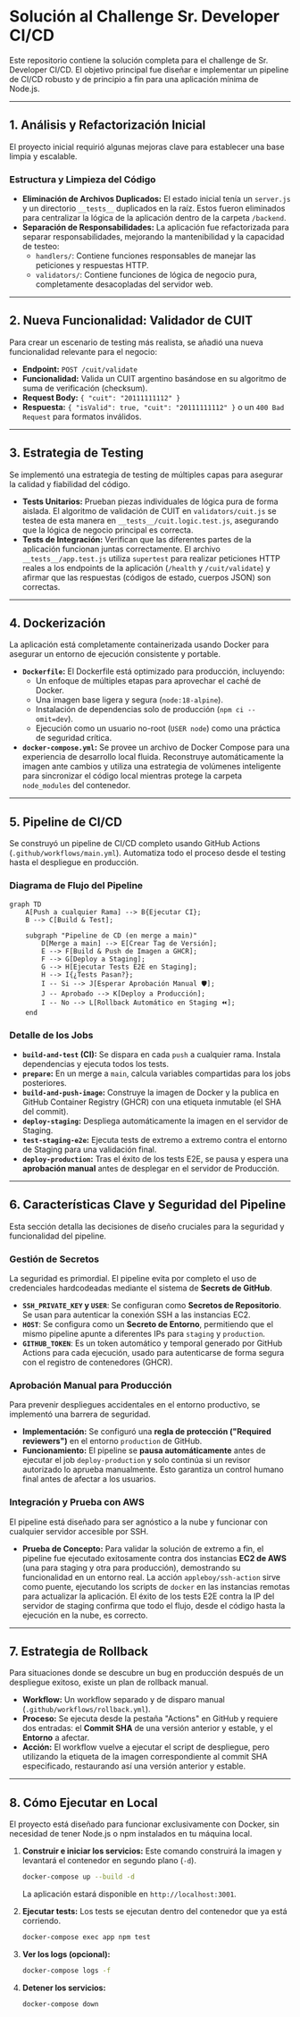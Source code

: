 # Solución al Challenge Sr. Developer CI/CD

Este repositorio contiene la solución completa para el challenge de Sr. Developer CI/CD. El objetivo principal fue diseñar e implementar un pipeline de CI/CD robusto y de principio a fin para una aplicación mínima de Node.js.

---
## 1. Análisis y Refactorización Inicial

El proyecto inicial requirió algunas mejoras clave para establecer una base limpia y escalable.

### Estructura y Limpieza del Código
- **Eliminación de Archivos Duplicados:** El estado inicial tenía un `server.js` y un directorio `__tests__` duplicados en la raíz. Estos fueron eliminados para centralizar la lógica de la aplicación dentro de la carpeta `/backend`.
- **Separación de Responsabilidades:** La aplicación fue refactorizada para separar responsabilidades, mejorando la mantenibilidad y la capacidad de testeo:
  - `handlers/`: Contiene funciones responsables de manejar las peticiones y respuestas HTTP.
  - `validators/`: Contiene funciones de lógica de negocio pura, completamente desacopladas del servidor web.

---
## 2. Nueva Funcionalidad: Validador de CUIT

Para crear un escenario de testing más realista, se añadió una nueva funcionalidad relevante para el negocio:
- **Endpoint:** `POST /cuit/validate`
- **Funcionalidad:** Valida un CUIT argentino basándose en su algoritmo de suma de verificación (checksum).
- **Request Body:** `{ "cuit": "20111111112" }`
- **Respuesta:** `{ "isValid": true, "cuit": "20111111112" }` o un `400 Bad Request` para formatos inválidos.

---
## 3. Estrategia de Testing

Se implementó una estrategia de testing de múltiples capas para asegurar la calidad y fiabilidad del código.

- **Tests Unitarios:** Prueban piezas individuales de lógica pura de forma aislada. El algoritmo de validación de CUIT en `validators/cuit.js` se testea de esta manera en `__tests__/cuit.logic.test.js`, asegurando que la lógica de negocio principal es correcta.
- **Tests de Integración:** Verifican que las diferentes partes de la aplicación funcionan juntas correctamente. El archivo `__tests__/app.test.js` utiliza `supertest` para realizar peticiones HTTP reales a los endpoints de la aplicación (`/health` y `/cuit/validate`) y afirmar que las respuestas (códigos de estado, cuerpos JSON) son correctas.

---
## 4. Dockerización

La aplicación está completamente containerizada usando Docker para asegurar un entorno de ejecución consistente y portable.

- **`Dockerfile`:** El Dockerfile está optimizado para producción, incluyendo:
  - Un enfoque de múltiples etapas para aprovechar el caché de Docker.
  - Una imagen base ligera y segura (`node:18-alpine`).
  - Instalación de dependencias solo de producción (`npm ci --omit=dev`).
  - Ejecución como un usuario no-root (`USER node`) como una práctica de seguridad crítica.
- **`docker-compose.yml`:** Se provee un archivo de Docker Compose para una experiencia de desarrollo local fluida. Reconstruye automáticamente la imagen ante cambios y utiliza una estrategia de volúmenes inteligente para sincronizar el código local mientras protege la carpeta `node_modules` del contenedor.

---
## 5. Pipeline de CI/CD

Se construyó un pipeline de CI/CD completo usando GitHub Actions (`.github/workflows/main.yml`). Automatiza todo el proceso desde el testing hasta el despliegue en producción.

### Diagrama de Flujo del Pipeline
```mermaid
graph TD
    A[Push a cualquier Rama] --> B{Ejecutar CI};
    B --> C[Build & Test];

    subgraph "Pipeline de CD (en merge a main)"
        D[Merge a main] --> E[Crear Tag de Versión];
        E --> F[Build & Push de Imagen a GHCR];
        F --> G[Deploy a Staging];
        G --> H[Ejecutar Tests E2E en Staging];
        H --> I{¿Tests Pasan?};
        I -- Si --> J[Esperar Aprobación Manual 🛡️];
        J -- Aprobado --> K[Deploy a Producción];
        I -- No --> L[Rollback Automático en Staging ⏪];
    end
```

### Detalle de los Jobs
- **`build-and-test` (CI):** Se dispara en cada `push` a cualquier rama. Instala dependencias y ejecuta todos los tests.
- **`prepare`:** En un merge a `main`, calcula variables compartidas para los jobs posteriores.
- **`build-and-push-image`:** Construye la imagen de Docker y la publica en GitHub Container Registry (GHCR) con una etiqueta inmutable (el SHA del commit).
- **`deploy-staging`:** Despliega automáticamente la imagen en el servidor de Staging.
- **`test-staging-e2e`:** Ejecuta tests de extremo a extremo contra el entorno de Staging para una validación final.
- **`deploy-production`:** Tras el éxito de los tests E2E, se pausa y espera una **aprobación manual** antes de desplegar en el servidor de Producción.

---
## 6. Características Clave y Seguridad del Pipeline

Esta sección detalla las decisiones de diseño cruciales para la seguridad y funcionalidad del pipeline.

### Gestión de Secretos
La seguridad es primordial. El pipeline evita por completo el uso de credenciales hardcodeadas mediante el sistema de **Secrets de GitHub**.
- **`SSH_PRIVATE_KEY` y `USER`**: Se configuran como **Secretos de Repositorio**. Se usan para autenticar la conexión SSH a las instancias EC2.
- **`HOST`**: Se configura como un **Secreto de Entorno**, permitiendo que el mismo pipeline apunte a diferentes IPs para `staging` y `production`.
- **`GITHUB_TOKEN`**: Es un token automático y temporal generado por GitHub Actions para cada ejecución, usado para autenticarse de forma segura con el registro de contenedores (GHCR).

### Aprobación Manual para Producción
Para prevenir despliegues accidentales en el entorno productivo, se implementó una barrera de seguridad.
- **Implementación:** Se configuró una **regla de protección ("Required reviewers")** en el entorno `production` de GitHub.
- **Funcionamiento:** El pipeline se **pausa automáticamente** antes de ejecutar el job `deploy-production` y solo continúa si un revisor autorizado lo aprueba manualmente. Esto garantiza un control humano final antes de afectar a los usuarios.

### Integración y Prueba con AWS
El pipeline está diseñado para ser agnóstico a la nube y funcionar con cualquier servidor accesible por SSH.
- **Prueba de Concepto:** Para validar la solución de extremo a fin, el pipeline fue ejecutado exitosamente contra dos instancias **EC2 de AWS** (una para staging y otra para producción), demostrando su funcionalidad en un entorno real. La acción `appleboy/ssh-action` sirve como puente, ejecutando los scripts de `docker` en las instancias remotas para actualizar la aplicación. El éxito de los tests E2E contra la IP del servidor de staging confirma que todo el flujo, desde el código hasta la ejecución en la nube, es correcto.

---
## 7. Estrategia de Rollback

Para situaciones donde se descubre un bug en producción después de un despliegue exitoso, existe un plan de rollback manual.

- **Workflow:** Un workflow separado y de disparo manual (`.github/workflows/rollback.yml`).
- **Proceso:** Se ejecuta desde la pestaña "Actions" en GitHub y requiere dos entradas: el **Commit SHA** de una versión anterior y estable, y el **Entorno** a afectar.
- **Acción:** El workflow vuelve a ejecutar el script de despliegue, pero utilizando la etiqueta de la imagen correspondiente al commit SHA especificado, restaurando así una versión anterior y estable.

---
## 8. Cómo Ejecutar en Local

El proyecto está diseñado para funcionar exclusivamente con Docker, sin necesidad de tener Node.js o npm instalados en tu máquina local.

1.  **Construir e iniciar los servicios:**
    Este comando construirá la imagen y levantará el contenedor en segundo plano (`-d`).
    ```bash
    docker-compose up --build -d
    ```
    La aplicación estará disponible en `http://localhost:3001`.

2.  **Ejecutar tests:**
    Los tests se ejecutan dentro del contenedor que ya está corriendo.
    ```bash
    docker-compose exec app npm test
    ```

3.  **Ver los logs (opcional):**
    ```bash
    docker-compose logs -f
    ```

4.  **Detener los servicios:**
    ```bash
    docker-compose down
    ```